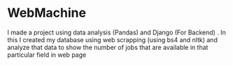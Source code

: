 # WebMachine
I made a project using data analysis (Pandas) and Django (For Backend) . In this I created my database using web scrapping (using bs4 and nltk) and analyze that data to show the number of jobs that are available in that particular field in web page 
